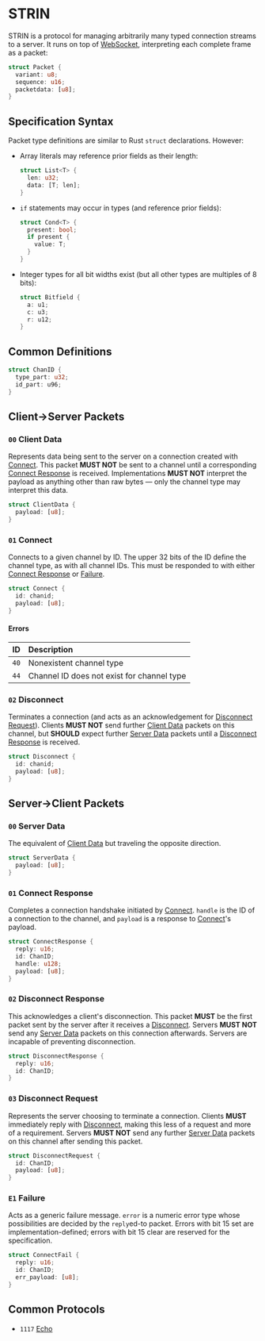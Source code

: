 # STRIN
STRIN is a protocol for managing arbitrarily many typed connection streams to a server. It runs on top of [WebSocket](https://developer.mozilla.org/en-US/docs/Web/API/WebSockets_API), interpreting each complete frame as a packet:

~~~rs
struct Packet {
  variant: u8;
  sequence: u16;
  packetdata: [u8];
}
~~~

## Specification Syntax
Packet type definitions are similar to Rust `struct` declarations. However:
* Array literals may reference prior fields as their length:

  ~~~rs
  struct List<T> {
    len: u32;
    data: [T; len];
  }
  ~~~

* `if` statements may occur in types (and reference prior fields):

  ~~~rs
  struct Cond<T> {
    present: bool;
    if present {
      value: T;
    }
  }
  ~~~

* Integer types for all bit widths exist (but all other types are multiples of 8 bits):

  ~~~rs
  struct Bitfield {
    a: u1;
    c: u3;
    r: u12;
  }
  ~~~

## Common Definitions

~~~rs
struct ChanID {
  type_part: u32;
  id_part: u96;
}
~~~

## Client→Server Packets

### `00` Client Data
[Client Data]: #00-client-data
Represents data being sent to the server on a connection created with [Connect]. This packet **MUST NOT** be sent to a channel until a corresponding [Connect Response] is received. Implementations **MUST NOT** interpret the payload as anything other than raw bytes — only the channel type may interpret this data.

~~~rs
struct ClientData {
  payload: [u8];
}
~~~

### `01` Connect
[Connect]: #01-connect
Connects to a given channel by ID. The upper 32 bits of the ID define the channel type, as with all channel IDs. This must be responded to with either [Connect Response] or [Failure].

~~~rs
struct Connect {
  id: chanid;
  payload: [u8];
}
~~~

#### Errors

| ID | Description
|:--:| :-
|`40`| Nonexistent channel type
|`44`| Channel ID does not exist for channel type

### `02` Disconnect
[Disconnect]: #02-disconnect
Terminates a connection (and acts as an acknowledgement for [Disconnect Request]). Clients **MUST NOT** send further [Client Data] packets on this channel, but **SHOULD** expect further [Server Data] packets until a [Disconnect Response] is received.

~~~rs
struct Disconnect {
  id: chanid;
  payload: [u8];
}
~~~

## Server→Client Packets

### `00` Server Data
[Server Data]: #00-server-data
The equivalent of [Client Data] but traveling the opposite direction.

~~~rs
struct ServerData {
  payload: [u8];
}
~~~

### `01` Connect Response
[Connect Response]: #01-connect-response
Completes a connection handshake initiated by [Connect]. `handle` is the ID of a connection to the channel, and `payload` is a response to [Connect]'s payload.

~~~rs
struct ConnectResponse {
  reply: u16;
  id: ChanID;
  handle: u128;
  payload: [u8];
}
~~~

### `02` Disconnect Response
[Disconnect Response]: #02-disconnect-response
This acknowledges a client's disconnection. This packet **MUST** be the first packet sent by the server after it receives a [Disconnect]. Servers **MUST NOT** send any [Server Data] packets on this connection afterwards. Servers are incapable of preventing disconnection.

~~~rs
struct DisconnectResponse {
  reply: u16;
  id: ChanID;
}
~~~

### `03` Disconnect Request
[Disconnect Request]: #03-disconnect-request
Represents the server choosing to terminate a connection. Clients **MUST** immediately reply with [Disconnect], making this less of a request and more of a requirement. Servers **MUST NOT** send any further [Server Data] packets on this channel after sending this packet.
~~~rs
struct DisconnectRequest {
  id: ChanID;
  payload: [u8];
}
~~~

### `E1` Failure
[Failure]: #e1-failure
Acts as a generic failure message. `error` is a numeric error type whose possibilities are decided by the `reply`ed-to packet. Errors with bit 15 set are implementation-defined; errors with bit 15 clear are reserved for the specification.

~~~rs
struct ConnectFail {
  reply: u16;
  id: ChanID;
  err_payload: [u8];
}
~~~

## Common Protocols

* `1117` [Echo](/common/1117.md)